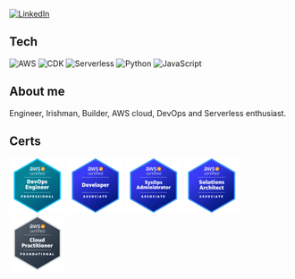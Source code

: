 [![LinkedIn](https://img.shields.io/badge/LinkedIn-0077B5?style=for-the-badge&logo=linkedin&logoColor=white)](https://www.linkedin.com/in/lorcanoflynn/)


## Tech

![AWS](https://img.shields.io/badge/AWS-orange?style=for-the-badge)
![CDK](https://img.shields.io/badge/CDK-blue?style=for-the-badge)
![Serverless](https://img.shields.io/badge/Serverless-black?style=for-the-badge)
![Python](https://img.shields.io/badge/Python-3776AB?style=for-the-badge&logo=python&logoColor=white)
![JavaScript](https://img.shields.io/badge/Typescript-323330?style=for-the-badge&logo=javascript&logoColor=F7DF1E)


## About me

Engineer, Irishman, Builder, AWS cloud, DevOps and Serverless enthusiast.

## Certs

<a target="_blank" href="https://www.credly.com/badges/3f3479fb-58d1-4751-b69c-84efa2a7d91d/public_url"><img alt="AWS Certified Developer - Associate" src="https://github.com/lofcodes/lofcodes/blob/main/assets/devops-pro.png" width="100"></a>
<a target="_blank" href="https://www.credly.com/badges/1e3bc15f-5f98-4e19-872c-8d9555890836/public_url"><img alt="AWS Certified Developer - Associate" src="https://github.com/lofcodes/lofcodes/blob/main/assets/developer.png" width="100"></a>
<a target="_blank" href="https://www.credly.com/badges/1e1814ce-432f-46fb-b9bd-33d3a2838b1b/public_url"><img alt="AWS Certified SysOps Administrator - Associate" src="https://github.com/lofcodes/lofcodes/blob/main/assets/sysops.png" width="100"></a>
<a target="_blank" href="https://www.credly.com/badges/bb37b33d-49e8-4aff-a5bc-4c7cbf5534c4/public_url"><img alt="AWS Certified Solutions Architect - Associate" src="https://github.com/lofcodes/lofcodes/blob/main/assets/solutions-architect.png" width="100"></a>
<a target="_blank" href="https://www.credly.com/badges/49dce513-f7fa-49b4-b4ee-882628d39707/public_url"><img alt="AWS Certified Cloud Practitioner" src="https://github.com/lofcodes/lofcodes/blob/main/assets/cloud-practitioner.png" width="100">
</a>